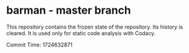# barman - master branch

This repository contains the frozen state of the repository.
Its history is cleared. It is used only for static code
analysis with Codacy.

Commit Time: 1724632871